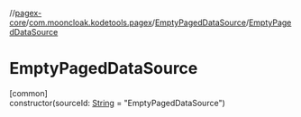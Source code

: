 //[pagex-core](../../../index.md)/[com.mooncloak.kodetools.pagex](../index.md)/[EmptyPagedDataSource](index.md)/[EmptyPagedDataSource](-empty-paged-data-source.md)

# EmptyPagedDataSource

[common]\
constructor(sourceId: [String](https://kotlinlang.org/api/latest/jvm/stdlib/kotlin/-string/index.html) = &quot;EmptyPagedDataSource&quot;)
